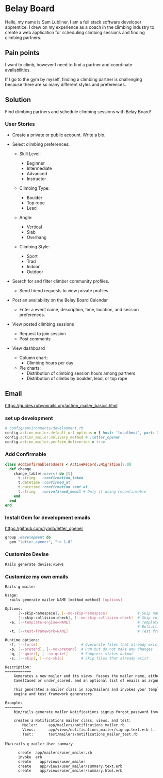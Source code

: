 # Belay Board
Hello, my name is Sam Lubliner. I am a full stack software developer apprentice. I drew on my experience as a coach in the climbing industry to create a web application for scheduling climbing sessions and finding climbing partners.

## Pain points 
I want to climb, however I need to find a partner and coordinate availabilities.

If I go to the gym by myself, finding a climbing partner is challenging because there are so many different styles and preferences.

## Solution 
Find climbing partners and schedule climbing sessions with Belay Board!

### User Stories 
- Create a private or public account. Write a bio.
- Select climbing preferences:
  - Skill Level: 
    - Beginner
    - Intermediate
    - Advanced
    - Instructor

  - Climbing Type:
    - Boulder
    - Top rope
    - Lead

  - Angle:
    - Vertical
    - Slab
    - Overhang

  - Climbing Style:
    - Sport
    - Trad
    - Indoor
    - Outdoor

- Search for and filter climber community profiles.
  - Send friend requests to view private profiles.

- Post an availability on the Belay Board Calendar
  - Enter a event name, description, time, location, and session preferences.

- View posted climbing sessions
  - Request to join session
  - Post comments

- View dashboard
  - Column chart:
    - Climbing hours per day
  - Pie charts:
    - Distribution of climbing session hours among partners
    - Distribution of climbs by boulder, lead, or top rope


## Email
https://guides.rubyonrails.org/action_mailer_basics.html

### set up development
  ```rb
  # config/environments/development.rb
  config.action_mailer.default_url_options = { host: 'localhost', port: 3000 }
  config.action_mailer.delivery_method = :letter_opener
  config.action_mailer.perform_deliveries = true
```


### Add Confirmable
```rb
class AddConfirmableToUsers < ActiveRecord::Migration[7.0]
  def change
    change_table(:users) do |t|
      t.string   :confirmation_token
      t.datetime :confirmed_at
      t.datetime :confirmation_sent_at
      t.string   :unconfirmed_email # Only if using reconfirmable
    end
  end
end
```

### Install Gem for development emails
https://github.com/ryanb/letter_opener
```rb
group :development do
  gem "letter_opener", "~> 1.8"
```

### Customize Devise
`Rails generate devise:views`

### Customize my own emails 
`Rails g mailer`

```bash
Usage:
  rails generate mailer NAME [method method] [options]

Options:
      [--skip-namespace], [--no-skip-namespace]              # Skip namespace (affects only isolated engines)
      [--skip-collision-check], [--no-skip-collision-check]  # Skip collision check
  -e, [--template-engine=NAME]                               # Template engine to be invoked
                                                             # Default: erb
  -t, [--test-framework=NAME]                                # Test framework to be invoked

Runtime options:
  -f, [--force]                    # Overwrite files that already exist
  -p, [--pretend], [--no-pretend]  # Run but do not make any changes
  -q, [--quiet], [--no-quiet]      # Suppress status output
  -s, [--skip], [--no-skip]        # Skip files that already exist

Description:
============
    Generates a new mailer and its views. Passes the mailer name, either
    CamelCased or under_scored, and an optional list of emails as arguments.

    This generates a mailer class in app/mailers and invokes your template
    engine and test framework generators.

Example:
========
    bin/rails generate mailer Notifications signup forgot_password invoice

    creates a Notifications mailer class, views, and test:
        Mailer:     app/mailers/notifications_mailer.rb
        Views:      app/views/notifications_mailer/signup.text.erb [...]
        Test:       test/mailers/notifications_mailer_test.rb 
```

Run 
`rails g mailer User summary`

```bash
      create  app/mailers/user_mailer.rb
      invoke  erb
      create    app/views/user_mailer
      create    app/views/user_mailer/summary.text.erb
      create    app/views/user_mailer/summary.html.erb
```
